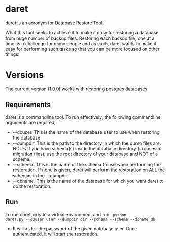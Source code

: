 # daret 

daret is an acronym for Database Restore Tool.

What this tool seeks to achieve it to make it easy for restoring a database from huge number of backup files. Restoring each backup file, one at a time, is a challenge for many people and as such, daret wants to make it easy for performing such tasks so that you can be more focused on other things.

# Versions
The current version (1.0.0) works with restoring postgres databases.

## Requirements
daret is a commandline tool. To run effectively, the following commandline arguments are required;
- --dbuser. This is the name of the database user to use when restoring the database
- --dumpdir. This is the path to the directory in which the dump files are. NOTE: If you have schema(s) inside the database directory (in cases of migration files), use the root directory of your database and NOT of a schema. 
- --schema. This is the name of the schema to use when performing the restoration. If none is given, daret will perform the restoration on ALL the schemas in the --dumpdir 
- --dbname. This is the name of the database for which you want daret to do the restoration.


## Run
To run daret, create a virtual environment and run 
<code>
    python daret.py --dbuser user --dumpdir dir --schema --schema --dbname db 
</code>
- It will as for the password of the given database user. Once authenticated, it will start the restoration.
